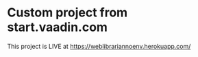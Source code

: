 # Custom project from start.vaadin.com

This project is LIVE at https://weblibrariannoenv.herokuapp.com/
